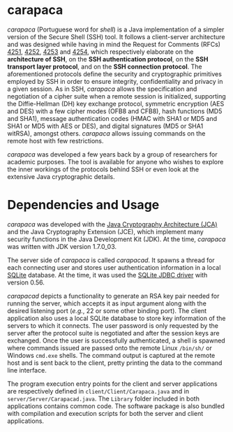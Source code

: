 # carapaca

*carapaca* (Portuguese word for *shell*) is a Java implementation of a simpler version of the Secure Shell (SSH) tool. It follows a client-server architecture and was designed while having in mind the Request for Comments (RFCs) [4251](https://www.ietf.org/rfc/rfc4251.txt), [4252](https://www.ietf.org/rfc/rfc4252.txt), [4253](https://www.ietf.org/rfc/rfc4253.txt) and [4254](https://www.ietf.org/rfc/rfc4254.txt), which respectively elaborate on the **architecture of SSH**, on the **SSH authentication protocol**, on the **SSH transport layer protocol**, and on the **SSH connection protocol**. The aforementioned protocols define the security and cryptographic primitives employed by SSH in order to ensure integrity, confidentiality and privacy in a given session. As in SSH, *carapaca* allows the specification and negotiation of a cipher suite when a remote session is initialized, supporting the Diffie-Hellman (DH) key exchange protocol, symmetric encryption (AES and DES) with a few cipher modes (OFB8 and CFB8), hash functions (MD5 and SHA1), message authentication codes (HMAC with SHA1 or MD5 and SHA1 or MD5 with AES or DES), and digital signatures (MD5 or SHA1 witRSA), amongst others. *carapaca* allows issuing commands on the remote host with few restrictions.

*carapaca* was developed a few years back by a group of researchers for academic purposes. The tool is available for anyone who wishes to explore the inner workings of the protocols behind SSH or even look at the extensive Java cryptographic details.

# Dependencies and Usage

*carapaca* was developed with the [Java Cryptography Architecture (JCA)](http://docs.oracle.com/javase/7/docs/technotes/guides/security/crypto/CryptoSpec.html) and the Java Cryptography Extension (JCE), which implement many security functions in the Java Development Kit (JDK). At the time, *carapaca* was written with JDK version 1.7.0_03.

The server side of *carapaca* is called *carapacad*. It spawns a thread for each connecting user and stores user authentication information in a local [SQLite](http://www.sqlite.org/) database.    At the time, it was used the [SQLite JDBC driver](https://bitbucket.org/xerial/sqlite-jdbc/) with version 0.56.

*carapacad* depicts a functionality to generate an RSA key pair needed for running the server, which accepts it as input argument along with the desired listening port (*e.g.*, 22 or some other binding port). The client application also uses a local SQLite database to store key information of the servers to which it connects. The user password is only requested by the server after the protocol suite is negotiated and after the session keys are exchanged. Once the user is successfully authenticated, a shell is spawned where commands issued are passed onto the remote Linux `/bin/sh/` or Windows `cmd.exe` shells. The command output is captured at the remote host and is sent back to the client, pretty printing the data to the command line interface.

The program execution entry points for the client and server applications are respectively defined in `client/Client/Carapaca.java` and in `server/Server/Carapacad.java`. The `Library` folder included in both applications contains common code. The software package is also bundled with compilation and execution scripts for both the server and client applications.

